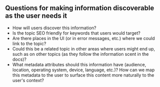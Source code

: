 ## Questions for making information discoverable as the user needs it

* How will users discover this information?
* Is the topic SEO friendly for keywords that users would target?
* Are there places in the UI (or in error messages, etc.) where we could link to the topic?
* Could this be a related topic in other areas where users might end up, such as on other topics (as they follow the information scent in the docs)?
* What metadata attributes should this information have (audience, location, operating system, device, language, etc.)? How can we map this metadata to the user to surface this content more naturally to the user's context?
